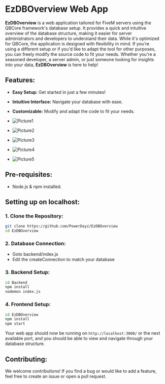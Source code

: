 # **EzDBOverview Web App**

**EzDBOverview** is a web application tailored for FiveM servers using the QBCore framework's database setup. It provides a quick and intuitive overview of the database structure, making it easier for server administrators and developers to understand their data. While it's optimized for QBCore, the application is designed with flexibility in mind. If you're using a different setup or if you'd like to adapt the tool for other purposes, you can freely modify the source code to fit your needs. Whether you're a seasoned developer, a server admin, or just someone looking for insights into your data, **EzDBOverview** is here to help!

## **Features**:

- **Easy Setup:** Get started in just a few minutes!
- **Intuitive Interface:** Navigate your database with ease.
- **Customizable:** Modify and adapt the code to fit your needs.

- ![Picture1](https://github.com/PowerDayz/EzDBOverview/assets/50378849/809f3f3c-ccf6-4cd8-8832-d4305a8c3ece)
- ![Picture2](https://github.com/PowerDayz/EzDBOverview/assets/50378849/d0a77f22-0835-4cf0-8403-03a74556f8a7)
- ![Picture3](https://github.com/PowerDayz/EzDBOverview/assets/50378849/47b08fe9-5271-4552-b099-bf47d138da86)
- ![Picture4](https://github.com/PowerDayz/EzDBOverview/assets/50378849/5cc37780-d644-4aab-9683-3e7bc960de7a)
- ![Picture5](https://github.com/PowerDayz/EzDBOverview/assets/50378849/d092b8bd-3dd0-4688-9214-824de8216cc8)

## **Pre-requisites**:

- Node.js & npm installed.

## **Setting up on localhost**:

### **1. Clone the Repository**:

```bash
git clone https://github.com/PowerDayz/EzDBOverview
cd EzDBOverview
```

### **2. Database Connection**:

- Goto backend/index.js
- Edit the createConnection to match your database

### **3. Backend Setup**:

```bash
cd Backend
npm install
nodemon index.js
```

### **4. Frontend Setup**:

```bash
cd EzDBOverview
npm install
npm start
```

Your web app should now be running on `http://localhost:3000/` or the next available port, and you should be able to view and navigate through your database structure.

## **Contributing**:

We welcome contributions! If you find a bug or would like to add a feature, feel free to create an issue or open a pull request.
